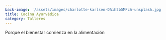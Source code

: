```yaml
---
back-image: '/assets/images/charlotte-karlsen-DAih2b5MFcA-unsplash.jpg'
title: Cocina Ayurvédica
category: Talleres
---
```

Porque el bienestar comienza en la alimentación